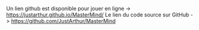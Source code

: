 Un lien github est disponible pour jouer en ligne -> https://justarthur.github.io/MasterMind/
Le lien du code source sur GitHub -> https://github.com/JustArthur/MasterMind